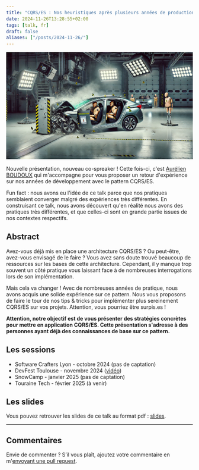 ```yaml
---
title: "CQRS/ES : Nos heuristiques après plusieurs années de production"
date: 2024-11-26T13:28:55+02:00
tags: [talk, fr]
draft: false
aliases: ["/posts/2024-11-26/"]
---
```


![Crash test d'une voiture en laboratoire](1.png)

Nouvelle présentation, nouveau co-spreaker ! Cette fois-ci, c'est [Aurélien BOUDOUX](https://bsky.app/profile/boudoux.fr) qui m'accompagne pour vous proposer un retour d'expérience sur nos années de développement avec le pattern CQRS/ES.  

Fun fact : nous avons eu l'idée de ce talk parce que nos pratiques semblaient converger malgré des expériences très différentes. En construisant ce talk, nous avons découvert qu'en réalité nous avons des pratiques très différentes, et que celles-ci sont en grande partie issues de nos contextes respectifs.

## Abstract

Avez-vous déjà mis en place une architecture CQRS/ES ? Ou peut-être, avez-vous envisagé de le faire ? Vous avez sans doute trouvé beaucoup de ressources sur les bases de cette architecture. Cependant, il y manque trop souvent un côté pratique vous laissant face à de nombreuses interrogations lors de son implémentation.  

Mais cela va changer ! Avec de nombreuses années de pratique, nous avons acquis une solide expérience sur ce pattern. Nous vous proposons de faire le tour de nos tips & tricks pour implémenter plus sereinement CQRS/ES sur vos projets. Attention, vous pourriez être surpis.es !  

**Attention, notre objectif est de vous présenter des stratégies concrètes pour mettre en application CQRS/ES. Cette présentation s'adresse à des personnes ayant déjà des connaissances de base sur ce pattern.**

## Les sessions

- Software Crafters Lyon - octobre 2024 (pas de captation)
- DevFest Toulouse - novembre 2024 ([vidéo](https://youtu.be/aE8cJnJKae8))
- SnowCamp - janvier 2025 (pas de captation)
- Touraine Tech - février 2025 (à venir)

## Les slides

Vous pouvez retrouver les slides de ce talk au format pdf : [slides](cqrs-es-heuristiques.pdf).  

---

## Commentaires

<!--Ajoutez votre commentaire ici-->

Envie de commenter ? S’il vous plaît, ajoutez votre commentaire en m'[envoyant une pull request](https://github.com/RomainTrm/Blog?tab=readme-ov-file#how-to-comment).
